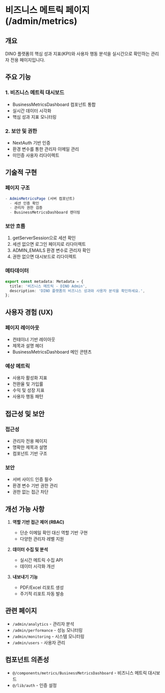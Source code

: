 # 비즈니스 메트릭 페이지 (/admin/metrics)

## 개요

DINO 플랫폼의 핵심 성과 지표(KPI)와 사용자 행동 분석을 실시간으로 확인하는 관리자 전용 페이지입니다.

## 주요 기능

### 1. 비즈니스 메트릭 대시보드

- BusinessMetricsDashboard 컴포넌트 통합
- 실시간 데이터 시각화
- 핵심 성과 지표 모니터링

### 2. 보안 및 권한

- NextAuth 기반 인증
- 환경 변수를 통한 관리자 이메일 관리
- 미인증 사용자 리다이렉트

## 기술적 구현

### 페이지 구조

```typescript
- AdminMetricsPage (서버 컴포넌트)
  - 세션 인증 확인
  - 관리자 권한 검증
  - BusinessMetricsDashboard 렌더링
```

### 보안 흐름

1. getServerSession으로 세션 확인
2. 세션 없으면 로그인 페이지로 리다이렉트
3. ADMIN_EMAILS 환경 변수로 관리자 확인
4. 권한 없으면 대시보드로 리다이렉트

### 메타데이터

```typescript
export const metadata: Metadata = {
  title: '비즈니스 메트릭 - DINO Admin',
  description: 'DINO 플랫폼의 비즈니스 성과와 사용자 분석을 확인하세요.',
};
```

## 사용자 경험 (UX)

### 페이지 레이아웃

- 컨테이너 기반 레이아웃
- 제목과 설명 헤더
- BusinessMetricsDashboard 메인 콘텐츠

### 예상 메트릭

- 사용자 활성화 지표
- 전환율 및 가입률
- 수익 및 성장 지표
- 사용자 행동 패턴

## 접근성 및 보안

### 접근성

- 관리자 전용 페이지
- 명확한 제목과 설명
- 컴포넌트 기반 구조

### 보안

- 서버 사이드 인증 필수
- 환경 변수 기반 권한 관리
- 권한 없는 접근 차단

## 개선 가능 사항

1. **역할 기반 접근 제어 (RBAC)**
   - 단순 이메일 확인 대신 역할 기반 구현
   - 다양한 관리자 레벨 지원

2. **데이터 수집 및 분석**
   - 실시간 메트릭 수집 API
   - 데이터 시각화 개선

3. **내보내기 기능**
   - PDF/Excel 리포트 생성
   - 주기적 리포트 자동 발송

## 관련 페이지

- `/admin/analytics` - 관리자 분석
- `/admin/performance` - 성능 모니터링
- `/admin/monitoring` - 시스템 모니터링
- `/admin/users` - 사용자 관리

## 컴포넌트 의존성

- `@/components/metrics/BusinessMetricsDashboard` - 비즈니스 메트릭 대시보드
- `@/lib/auth` - 인증 설정
